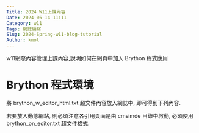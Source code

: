 ```yaml
---
Title: 2024 W11上課內容
Date: 2024-06-14 11:11
Category: w11
Tags: 網誌編寫
Slug: 2024-Spring-w11-blog-tutorial
Author: kmol
---
```


w11網際內容管理上課內容,說明如何在網頁中加入 Brython 程式應用

<!-- PELICAN_END_SUMMARY -->

# Brython 程式環境
將 brython_w_editor_html.txt 超文件內容放入網誌中, 即可得到下列內容.

若要放入動態網站, 則必須注意各引用頁面是由 cmsimde 目錄中啟動, 必須使用 brython_on_editor.txt 超文件格式.